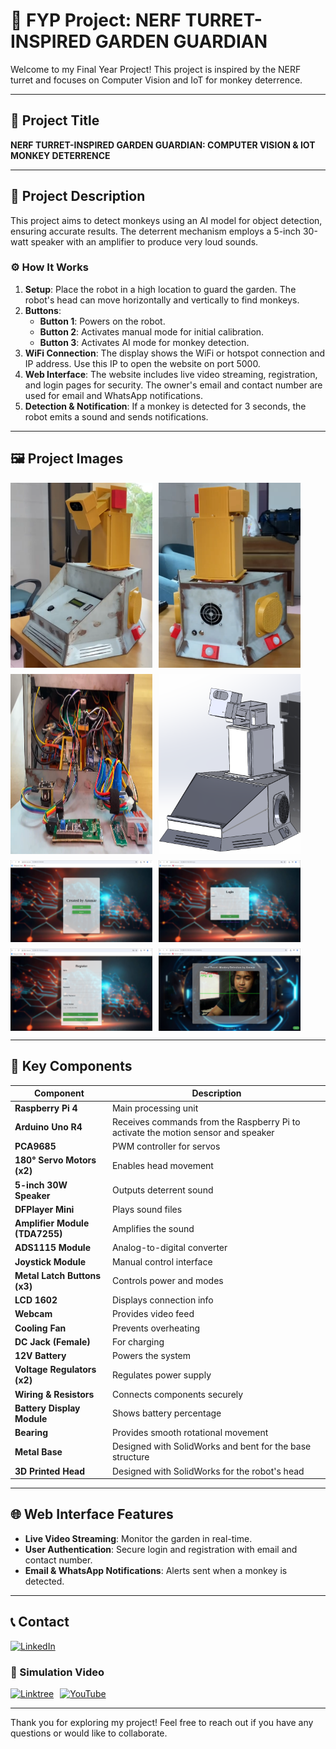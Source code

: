 # 🚀 FYP Project: NERF TURRET-INSPIRED GARDEN GUARDIAN

Welcome to my Final Year Project! This project is inspired by the NERF turret and focuses on Computer Vision and IoT for monkey deterrence.

---

## 🌟 Project Title

**NERF TURRET-INSPIRED GARDEN GUARDIAN: COMPUTER VISION & IOT MONKEY DETERRENCE**

---

## 📜 Project Description

This project aims to detect monkeys using an AI model for object detection, ensuring accurate results. The deterrent mechanism employs a 5-inch 30-watt speaker with an amplifier to produce very loud sounds.

### ⚙️ How It Works

1. **Setup**: Place the robot in a high location to guard the garden. The robot's head can move horizontally and vertically to find monkeys.
2. **Buttons**:
    - **Button 1**: Powers on the robot.
    - **Button 2**: Activates manual mode for initial calibration.
    - **Button 3**: Activates AI mode for monkey detection.
3. **WiFi Connection**: The display shows the WiFi or hotspot connection and IP address. Use this IP to open the website on port 5000.
4. **Web Interface**: The website includes live video streaming, registration, and login pages for security. The owner's email and contact number are used for email and WhatsApp notifications.
5. **Detection & Notification**: If a monkey is detected for 3 seconds, the robot emits a sound and sends notifications.

---

## 🖼️ Project Images

<div style="display: flex; flex-wrap: wrap; gap: 10px;">
    <img src="Image/3dReal.png" alt="Front View" width="45%">
    <img src="Image/BackReal.png" alt="Back View" width="45%">
    <img src="Image/WiringReal.png" alt="Wiring View" width="45%">
    <img src="Image/3d%20view.png" alt="3D Model Design" width="45%">
    <img src="Image/1_home.png" alt="Home Page" width="45%">
    <img src="Image/1_login.png" alt="Login Page" width="45%">
    <img src="Image/1_register.png" alt="Registration Page" width="45%">
    <img src="Image/1_streaming.png" alt="Live Streaming" width="45%">
</div>

---

## 🔧 Key Components

| Component                     | Description                                                |
|-------------------------------|------------------------------------------------------------|
| **Raspberry Pi 4**            | Main processing unit                                       |
| **Arduino Uno R4**            | Receives commands from the Raspberry Pi to activate the motion sensor and speaker |
| **PCA9685**                   | PWM controller for servos                                  |
| **180° Servo Motors (x2)**    | Enables head movement                                      |
| **5-inch 30W Speaker**        | Outputs deterrent sound                                    |
| **DFPlayer Mini**             | Plays sound files                                          |
| **Amplifier Module (TDA7255)**| Amplifies the sound                                        |
| **ADS1115 Module**            | Analog-to-digital converter                                |
| **Joystick Module**           | Manual control interface                                   |
| **Metal Latch Buttons (x3)**  | Controls power and modes                                   |
| **LCD 1602**                  | Displays connection info                                   |
| **Webcam**                    | Provides video feed                                        |
| **Cooling Fan**               | Prevents overheating                                       |
| **DC Jack (Female)**          | For charging                                               |
| **12V Battery**               | Powers the system                                          |
| **Voltage Regulators (x2)**   | Regulates power supply                                     |
| **Wiring & Resistors**        | Connects components securely                               |
| **Battery Display Module**    | Shows battery percentage                                   |
| **Bearing**                   | Provides smooth rotational movement                        |
| **Metal Base**                | Designed with SolidWorks and bent for the base structure   |
| **3D Printed Head**           | Designed with SolidWorks for the robot's head              |

---

## 🌐 Web Interface Features

- **Live Video Streaming**: Monitor the garden in real-time.
- **User Authentication**: Secure login and registration with email and contact number.
- **Email & WhatsApp Notifications**: Alerts sent when a monkey is detected.

---

## 📞 Contact

[![LinkedIn](https://img.shields.io/badge/LinkedIn-Connect-blue)](https://www.linkedin.com/in/muhammad-ammar-yaseer-azizan-48b28a235/)

### 🎥 Simulation Video
<div style="display: flex; align-items: center;">
  <a href="https://linktr.ee/ammarysr" style="margin-right: 10px;">
    <img src="https://img.shields.io/badge/Linktree-Visit-green" alt="Linktree">
  </a>
  <a href="https://www.youtube.com/watch?v=v6anZHGEhNA">
    <img src="https://img.shields.io/badge/YouTube-Watch-red" alt="YouTube">
  </a>
</div>

---

Thank you for exploring my project! Feel free to reach out if you have any questions or would like to collaborate.
